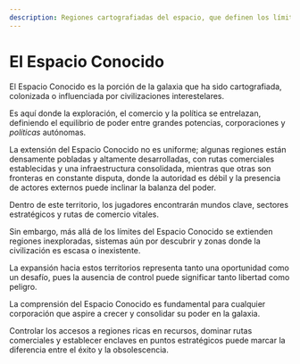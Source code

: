 ```yaml
---
description: Regiones cartografiadas del espacio, que definen los límites de la exploración, el comercio y la civilización.
---
```


# El Espacio Conocido

El Espacio Conocido es la porción de la galaxia que ha sido cartografiada, colonizada o influenciada por civilizaciones interestelares.

Es aquí donde la exploración, el comercio y la política se entrelazan, definiendo el equilibrio de poder entre grandes potencias, corporaciones y _políticas_ autónomas.

La extensión del Espacio Conocido no es uniforme; algunas regiones están densamente pobladas y altamente desarrolladas, con rutas comerciales establecidas y una infraestructura consolidada, mientras que otras son fronteras en constante disputa, donde la autoridad es débil y la presencia de actores externos puede inclinar la balanza del poder.

Dentro de este territorio, los jugadores encontrarán mundos clave, sectores estratégicos y rutas de comercio vitales.

Sin embargo, más allá de los límites del Espacio Conocido se extienden regiones inexploradas, sistemas aún por descubrir y zonas donde la civilización es escasa o inexistente.

La expansión hacia estos territorios representa tanto una oportunidad como un desafío, pues la ausencia de control puede significar tanto libertad como peligro.

La comprensión del Espacio Conocido es fundamental para cualquier corporación que aspire a crecer y consolidar su poder en la galaxia.

Controlar los accesos a regiones ricas en recursos, dominar rutas comerciales y establecer enclaves en puntos estratégicos puede marcar la diferencia entre el éxito y la obsolescencia.